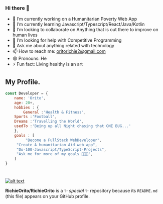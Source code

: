 ### Hi there 👋

- 🔭 I’m currently working on a Humanitarian Poverty Web App
- 🌱 I’m currently learning Javascript/Typescript/React/Java/Kotlin
- 👯 I’m looking to collaborate on Anything that is out there to improve on human lives
- 🤔 I’m looking for help with Competitive Programming
- 💬 Ask me about anything related with technology
- 📫 How to reach me: oritorichie2@gmail.com
- 😄 Pronouns: He
- ⚡ Fun fact: Living healthy is an art


## My Profile. 

``` Javascript
const Developer = { 
    name: 'Orito',
    age: 20+,
    hobbies : {
        General :'Health & Fitness',
	Sports :'Football',
	Dreams :'Travelling the World',
	usedTo :'Being up all Night chasing that ONE BUG...'
    }, 
    goals : [
         "Become a FullStack WebDeveloper", 
	 "Create A humanitarian Aid web app", 
	 "Do-100-Javascript/TypeScript-Projects", 
	 "Ask me for more of my goals 👨🏼‍💻", 
	] 
}
```
#
[![alt text](https://img.shields.io/badge/-LinkedIn-0e76a8?style=plastic&logo=linkedIn)</a>](https://www.linkedin.com/in/richie-orito/)

**RichieOrito/RichieOrito** is a ✨ _special_ ✨ repository because its `README.md` (this file) appears on your GitHub profile.
